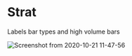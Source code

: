 # Strat
Labels bar types and high volume bars

![Screenshot from 2020-10-21 11-47-56](https://user-images.githubusercontent.com/42748817/96744793-6759f100-1393-11eb-930d-3ecc19f37ab4.png)

